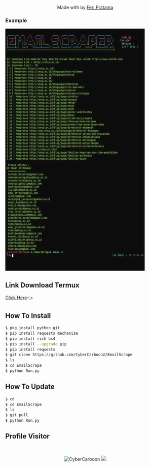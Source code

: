 <p align="center">
  Made with  by <a href="https://github.com/CyberCarboon2">Feri Pratama</a>
</p>
<p align="center">
 
### Example
 <img src="https://github.com/CyberCarboon2/FileServer/blob/main/EmailScrape.jpg" width="440" title="Hasil" alt="Hasil">
</p>

## Link Download Termux
[Click Here](https://f-droid.org/repo/com.termux_118.apk)👈
## How To Install
```bash
$ pkg install python git
$ pip install requests mechanize
$ pip install rich bs4
$ pip install --upgrade pip
$ pip install requests
$ git clone https://github.com/CyberCarboon2/EmailScrape
$ ls
$ cd EmailScrape
$ python Run.py
```
## How To Update
```php
$ cd
$ cd EmailScrape
$ ls
$ git pull
$ python Run.py
```
## Profile Visitor
<br><p align='center'><img src="https://komarev.com/ghpvc/?username=CyberCarboon2&label=Total%20Profile%20Visitor&color=071A2C&style=for-the-badge" alt="CyberCarboon" />
<a href="https://api.daily.dev/get?r=CyberCarboon2"><img src="https://opencollective.com/vuejs/contributors.svg?width=900" /></a>
<p align='center'><a href="https://api.daily.dev/get?r=CyberCarboon2">
<p align="center">

